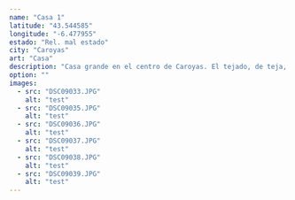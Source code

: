```yaml
---
name: "Casa 1"
latitude: "43.544585"
longitude: "-6.477955"
estado: "Rel. mal estado"
city: "Caroyas"
art: "Casa"
description: "Casa grande en el centro de Caroyas. El tejado, de teja, está en mal estado en algunas partes."
option: ""
images:
  - src: "DSC09033.JPG"
    alt: "test"
  - src: "DSC09035.JPG"
    alt: "test"
  - src: "DSC09036.JPG"
    alt: "test"
  - src: "DSC09037.JPG"
    alt: "test"
  - src: "DSC09038.JPG"
    alt: "test"
  - src: "DSC09039.JPG"
    alt: "test"    
---
```


